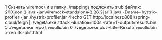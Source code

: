 1 Скачать wiremock и в папку ./mappings подложить stub файлик: 200.json
2 java -jar wiremock-standalone-2.26.3.jar
3 java -Dname=hystrix-profiler -jar ./hystrix-profiler.jar
4 echo GET http://localhost:8081/spring-cloud/feign | ./vegeta.exe attack -duration=100s -rate=1 -output=results.bin
5 ./vegeta.exe report results.bin
6 ./vegeta.exe plot -title=Results results.bin > results-plot.html